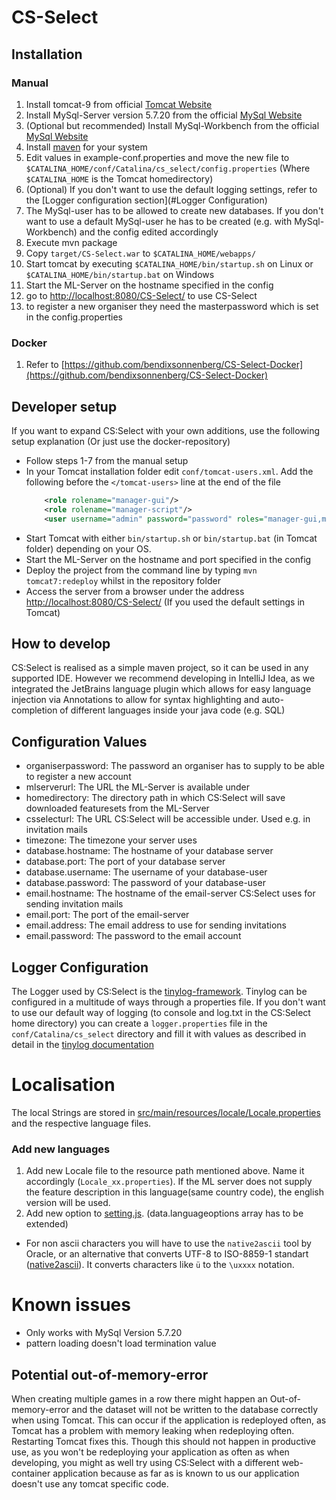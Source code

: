 # CS-Select

## Installation
### Manual
1. Install tomcat-9 from official [Tomcat Website](http://tomcat.apache.org/)
1. Install MySql-Server version 5.7.20 from the official [MySql Website](https://downloads.mysql.com/archives/installer/)
1. (Optional but recommended) Install MySql-Workbench from the official [MySql Website](https://dev.mysql.com/downloads/workbench/)
1. Install [maven](https://maven.apache.org/) for your system
1. Edit values in example-conf.properties and move the new file to `$CATALINA_HOME/conf/Catalina/cs_select/config.properties`
   (Where `$CATALINA_HOME` is the Tomcat homedirectory)
1. (Optional) If you don't want to use the default logging settings, refer to the [Logger configuration section](#Logger Configuration)
1. The MySql-user has to be allowed to create new databases. If you don't want to use a default MySql-user he has to be
   created (e.g. with MySql-Workbench) and the config edited accordingly
1. Execute mvn package
1. Copy `target/CS-Select.war` to `$CATALINA_HOME/webapps/`
1. Start tomcat by executing `$CATALINA_HOME/bin/startup.sh` on Linux or `$CATALINA_HOME/bin/startup.bat` on Windows
1. Start the ML-Server on the hostname specified in the config
1. go to [http://localhost:8080/CS-Select/](http://localhost:8080/CS-Select/) to use CS-Select
1. to register a new organiser they need the masterpassword which is set in the config.properties
### Docker
1. Refer to [https://github.com/bendixsonnenberg/CS-Select-Docker](https://github.com/bendixsonnenberg/CS-Select-Docker)

## Developer setup
If you want to expand CS:Select with your own additions, use the following setup explanation (Or just use the docker-repository)
- Follow steps 1-7 from the manual setup
- In your Tomcat installation folder edit `conf/tomcat-users.xml`.
    Add the following before the `</tomcat-users>` line at the end of the file
    ``` xml
        <role rolename="manager-gui"/>
        <role rolename="manager-script"/>
        <user username="admin" password="password" roles="manager-gui,manager-script" />
    ```
- Start Tomcat with either `bin/startup.sh` or `bin/startup.bat` (in Tomcat folder) depending on your OS.
- Start the ML-Server on the hostname and port specified in the config
- Deploy the project from the command line by typing `mvn tomcat7:redeploy` whilst in the repository folder
- Access the server from a browser under the address [http://localhost:8080/CS-Select/](http://localhost:8080/CS-Select/) (If you used the default settings in
 Tomcat)
 
 ## How to develop
 CS:Select is realised as a simple maven project, so it can be used in any supported IDE. However we recommend
 developing in IntelliJ Idea, as we integrated the JetBrains language plugin which allows for easy language injection
 via Annotations to allow for syntax highlighting and auto-completion of different languages inside your java code
 (e.g. SQL)
 ## Configuration Values
 - organiserpassword: The password an organiser has to supply to be able to register a new account
 - mlserverurl: The URL the ML-Server is available under
 - homedirectory: The directory path in which CS:Select will save downloaded featuresets from the ML-Server
 - csselecturl: The URL CS:Select will be accessible under. Used e.g. in invitation mails
 - timezone: The timezone your server uses
 - database.hostname: The hostname of your database server
 - database.port: The port of your database server
 - database.username: The username of your database-user
 - database.password: The password of your database-user
 - email.hostname: The hostname of the email-server CS:Select uses for sending invitation mails
 - email.port: The port of the email-server
 - email.address: The email address to use for sending invitations
 - email.password: The password to the email account
 
 ## Logger Configuration
 The Logger used by CS:Select is the [tinylog-framework](https://tinylog.org/). Tinylog can be configured in a multitude
 of ways through a properties file. If you don't want to use our default way of logging (to console and log.txt in the
 CS:Select home directory) you can create a `logger.properties` file in the `conf/Catalina/cs_select` directory and fill
 it with values as described in detail in the [tinylog documentation](https://tinylog.org/configuration#settings)
 
 # Localisation
 The local Strings are stored in [src/main/resources/locale/Locale.properties](src/main/resources/locale/Locale.properties) and the 
 respective language files. 
 ### Add new languages 
 1. Add new Locale file to the resource path mentioned above. Name it accordingly (`Locale_xx.properties`). If the ML server does not supply the feature description in this language(same country code), the english version will be used.
 2. Add new option to [setting.js](src/main/webapp/src/js/settings.js). (data.languageoptions array has to be extended)
  
 - For non ascii characters you will have to use the `native2ascii` tool by Oracle, or an alternative that converts UTF-8 to ISO-8859-1 standart ([native2ascii](https://docs.oracle.com/javase/7/docs/technotes/tools/windows/native2ascii.html)).
 It converts characters like `ü` to the `\uxxxx` notation.
 
 # Known issues
 - Only works with MySql Version 5.7.20
 - pattern loading doesn't load termination value
 ## Potential out-of-memory-error
 When creating multiple games in a row there might happen an Out-of-memory-error and the dataset will not be written to
 the database correctly when using Tomcat. This can occur if the application is redeployed often, as Tomcat has a problem
 with memory leaking when redeploying often. Restarting Tomcat fixes this. Though this should not happen in productive use, 
 as you won't be redeploying your application as often as when developing, you might as well try using CS:Select with a
 different web-container application because as far as is known to us our application doesn't use any tomcat specific code.
